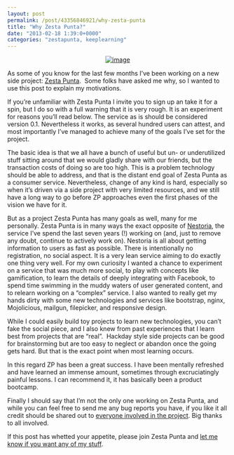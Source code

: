 ```yaml
---
layout: post
permalink: /post/43356846921/why-zesta-punta
title: "Why Zesta Punta?"
date: "2013-02-18 1:39:0+0000"
categories: "zestapunta, keeplearning"
---
```

<a href="https://www.zestapunta.com/"><center><img alt="image" src="http://66.media.tumblr.com/79c1d94ad4f70b6108fd11ae5b52e562/tumblr_inline_mie20ojFfF1qz4rgp.png"/></center>
</a>


As some of you know for the last few months I&rsquo;ve been working on a new side project: <a href="https://www.zestapunta.com/">Zesta Punta</a>.  Some folks have asked me why, so I wanted to use this post to explain my motivations.


If you&rsquo;re unfamiliar with Zesta Punta I invite you to sign up an take it for a spin, but I do so with a full warning that it is very rough. It is an experiment for reasons you&rsquo;ll read below. The service as is should be considered version 0.1. Nevertheless it works, as several hundred users can attest, and most importantly I&rsquo;ve managed to achieve many of the goals I&rsquo;ve set for the project.


The basic idea is that we all have a bunch of useful but un- or underutilized stuff sitting around that we would gladly share with our friends, but the transaction costs of doing so are too high. This is a problem technology should be able to address, and that is the distant end goal of Zesta Punta as a consumer service. Nevertheless, change of any kind is hard, especially so when it&rsquo;s driven via a side project with very limited resources, and we still have a long way to go before ZP approaches even the first phases of the vision we have for it.


But as a project Zesta Punta has many goals as well, many for me personally. Zesta Punta is in many ways the exact opposite of <a href="http://www.nestoria.com/">Nestoria</a>, the service I&rsquo;ve spend the last seven years (!) working on (and, just to remove any doubt, continue to actively work on). Nestoria is all about getting information to users as fast as possible. There is intentionally no registration, no social aspect. It is a very lean service aiming to do exactly one thing very well. For my own curiosity I wanted a chance to experiment on a service that was much more social, to play with concepts like gamification, to learn the details of deeply integrating with Facebook, to spend time swimming in the muddy waters of user generated content, and to relearn working on a &ldquo;complex&rdquo; service. I also wanted to really get my hands dirty with some new technologies and services like bootstrap, nginx, Mojolicious, mailgun, filepicker, and responsive design.


While I could easily build toy projects to learn new technologies, you can&rsquo;t fake the social piece, and I also knew from past experiences that I learn best from projects that are &ldquo;real&rdquo;.  Hackday style side projects can be good for brainstorming but are too easy to neglect or abandon once the going gets hard. But that is the exact point when most learning occurs.


In this regard ZP has been a great success. I have been mentally refreshed and have learned an immense amount, sometimes through excruciatingly painful lessons. I can recommend it, it has basically been a product bootcamp.


Finally I should say that I&rsquo;m not the only one working on Zesta Punta, and while you can feel free to send me any bug reports you have, if you like it all credit should be shared out to <a href="https://www.zestapunta.com/info/about">everyone involved in the project</a>. Big thanks to all involved.


If this post has whetted your appetite, please join Zesta Punta and <a href="https://www.zestapunta.com/browse/freyfogle/all/all">let me know if you want any of my stuff</a>.








